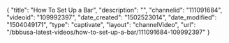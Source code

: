 {
    "title": "How To Set Up a Bar",
    "description": "",
    "channelid": "111091684",
    "videoid": "109992397",
    "date_created": "1502523014",
    "date_modified": "1504049171",
    "type": "captivate",
    "layout": "channelVideo",
    "url": "\/bbbusa-latest-videos\/how-to-set-up-a-bar\/111091684-109992397"
}
